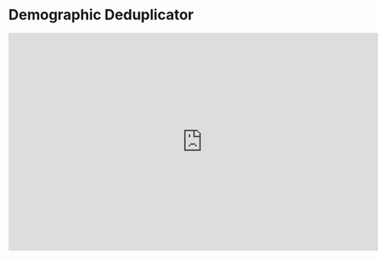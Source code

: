 # Demographic Deduplicator

<iframe width="768" height="432" src="https://miro.com/app/live-embed/uXjVNQ8TPUo=/?moveToViewport=-578,-238,1176,668&embedId=459727152807" frameborder="0" scrolling="no" allow="fullscreen; clipboard-read; clipboard-write" allowfullscreen></iframe>
